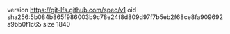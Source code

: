 version https://git-lfs.github.com/spec/v1
oid sha256:5b084b865f986003b9c78e24f8d809d97f7b5eb2f68ce8fa909692a9bb0f1c65
size 1840
